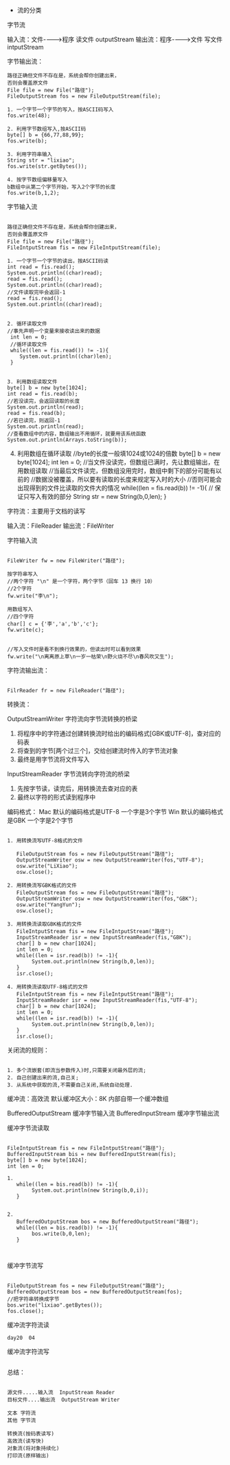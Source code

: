 * 流的分类

字节流

输入流：文件---->程序 读文件 outputStream
输出流：程序---->文件 写文件 intputStream

字节输出流：

```
路径正确但文件不存在是，系统会帮你创建出来，
否则会覆盖原文件
File file = new File("路径");
FileOutputStream fos = new FileOutputStream(file);

1. 一个字节一个字节的写入，按ASCII码写入
fos.write(48);

2. 利用字节数组写入,按ASCII码
byte[] b = {66,77,88,99};
fos.write(b);

3. 利用字符串输入
String str = "lixiao";
fos.write(str.getBytes());

4. 按字节数组偏移量写入
b数组中从第二个字节开始，写入2个字节的长度
fos.write(b,1,2);

```

字节输入流

```

路径正确但文件不存在是，系统会帮你创建出来，
否则会覆盖原文件
File file = new File("路径");
FileIntputStream fis = new FileIntputStream(file);

1. 一个字节一个字节的读出，按ASCII码读
int read = fis.read();
System.out.println((char)read);
read = fis.read();
System.out.println((char)read);
//文件读取完毕会返回-1
read = fis.read();
System.out.println((char)read);


2. 循环读取文件
//事先声明一个变量来接收读出来的数据
 int len = 0;
 //循环读取文件
 while((len = fis.read()) != -1){
	System.out.println((char)len);
 }
 
 
3. 利用数组读取文件
byte[] b = new byte[1024];
int read = fis.read(b);
//若没读完，会返回读取的长度
System.out.println(read);
read = fis.read(b);
//若已读完，则返回-1
System.out.println(read);
//查看数组中的内容，数组输出不用循环，就要用该系统函数
System.out.println(Arrays.toString(b));

```

4. 利用数组在循环读取
//byte的长度一般填1024或1024的倍数
byte[] b = new byte[1024];
int len = 0;
//当文件没读完，但数组已满时，先让数组输出，在用数组读取
//当最后文件读完，但数组没用完时，数组中剩下的部分可能有以前的
//数据没被覆盖，所以要有读取的长度来规定写入时的大小
//否则可能会出现得到的文件比读取的文件大的情况
while((len = fis.read(b)) != -1){
//  保证只写入有效的部分
	String str = new String(b,0,len);
}


字符流：主要用于文档的读写

输入流：FileReader
输出流：FileWriter

字符输入流

```

FileWriter fw = new FileWriter("路径");

按字符串写入
//两个字符 "\n" 是一个字符，两个字节（回车 13 换行 10）
//2个字符
fw.write("李\n");

用数组写入
//四个字符
char[] c = {'李','a','b','c'};
fw.write(c);


//写入文件时是看不到换行效果的，但读出时可以看到效果
fw.write("\n离离原上草\n一岁一枯荣\n野火烧不尽\n春风吹又生");

```


字符流输出流：

```

FilrReader fr = new FileReader("路径");

```


转换流：

OutputStreamWriter  字符流向字节流转换的桥梁
1. 将程序中的字符通过创建转换流时给出的编码格式[GBK或UTF-8]，查对应的码表
2. 将查到的字节[两个过三个]，交给创建流时传入的字节流对象
3. 最终是用字节流将文件写入

InputStreamReader   字节流转向字符流的桥梁
1. 先按字节读，读完后，用转换流去查对应的表
2. 最终以字符的形式读到程序中

编码格式：
Mac  默认的编码格式是UTF-8  一个字是3个字节
Win  默认的编码格式是GBK    一个字是2个字节

```

1. 用转换流写UTF-8格式的文件

   FileOutputStream fos = new FileOutputStream("路径");
   OutputStreamWriter osw = new OutputStreamWriter(fos,"UTF-8");
   osw.write("LiXiao");
   osw.close();
   
2. 用转换流写GBK格式的文件
   FileOutputStream fos = new FileOutputStream("路径");
   OutputStreamWriter osw = new OutputStreamWriter(fos,"GBK");
   osw.write("YangYun");
   osw.close();
   
3. 用转换流读取GBK格式的文件
   FileIntputStream fis = new FileIntputStream("路径");
   InputStreamReader isr = new InputStreamReader(fis,"GBK");
   char[] b = new char[1024];
   int len = 0;
   while((len = isr.read(b)) != -1){
		System.out.println(new String(b,0,len));
   }
   isr.close();
   
4. 用转换流读取UTF-8格式的文件
   FileIntputStream fis = new FileIntputStream("路径");
   InputStreamReader isr = new InputStreamReader(fis,"UTF-8");
   char[] b = new char[1024];
   int len = 0;
   while((len = isr.read(b)) != -1){
		System.out.println(new String(b,0,len));
   }
   isr.close();

```

关闭流的规则：

```

1. 多个流嵌套(即流当参数传入)时,只需要关闭最外层的流;
2. 自己创建出来的流,自己关;
3. 从系统中获取的流,不需要自己关闭,系统自动处理.

```


缓冲流：高效流
        默认缓冲区大小：8K
		内部自带一个缓冲数组



BufferedOutputStream   缓冲字节输入流
BufferedInputStream    缓冲字节输出流


缓冲字节流读取

```

FileIntputStream fis = new FileIntputStream("路径");
BufferedInputStream bis = new BufferedInputStream(fis);
byte[] b = new byte[1024];
int len = 0;

1. 
   while((len = bis.read(b)) != -1){
		System.out.println(new String(b,0,i));
   }
   
   
2. 
   BufferedOutputStream bos = new BufferedOutputStream("路径");
   while((len = bis.read(b)) != -1){
		bos.write(b,0,len);
   }



```

缓冲字节流写

```

FileOutputStream fos = new FileOutputStream("路径");
BufferedOutputStream bos = new BufferedOutputStream(fos);
//把字符串转换成字节
bos.write("lixiao".getBytes());
fos.close();

```


缓冲流字符流读

```
day20  04
```


缓冲流字符流写

```

```


总结：

```

源文件.....输入流  InputStream Reader
目标文件....输出流  OutputStream Writer

文本 字符流  
其他 字节流

转换流(按码表读写)
高效流(读写快)
对象流(将对象持续化)
打印流(原样输出)

```







































